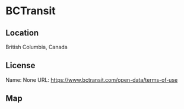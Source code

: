 # BCTransit
    
## Location

British Columbia, Canada

## License

Name: None
URL: https://www.bctransit.com/open-data/terms-of-use

## Map

<WorldMap topic="public-transport/rtfs-rt/BCTransit/vehicle_positions/#" />
